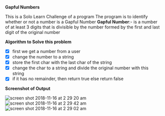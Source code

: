 **Gapful Numbers**

This is a Solo Learn Challenge of a program
The program is to identify whether or not a number is a Gapful Number
**Gapful Number**:- is a number of at least 3 digits that is divisible by the number formed by the first and last digit of the original number

**Algorithm to Solve this problem**
- [x] first we get a number from a user
- [x] change the number to a string
- [x] store the first char with the last char of the string
- [x] change the char to a string and divide the original number with this string
- [x] if it has no remainder, then return true
else return false

**Screenshot of Output**

![screen shot 2018-11-16 at 2 29 20 am](https://user-images.githubusercontent.com/32272045/48608478-2f94d400-e948-11e8-9851-317336eb6df6.png)
![screen shot 2018-11-16 at 2 29 42 am](https://user-images.githubusercontent.com/32272045/48608430-2277e500-e948-11e8-9cbe-4c785905719f.png)
![screen shot 2018-11-16 at 2 29 02 am](https://user-images.githubusercontent.com/32272045/48608488-315e9780-e948-11e8-8edb-a222670a1602.png)

